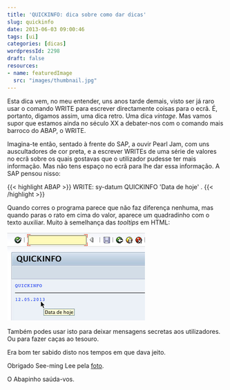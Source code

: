 ```yaml
---
title: 'QUICKINFO: dica sobre como dar dicas'
slug: quickinfo
date: 2013-06-03 09:00:46
tags: [ui]
categories: [dicas]
wordpressId: 2298
draft: false
resources:
- name: featuredImage
  src: "images/thumbnail.jpg"
---
```

Esta dica vem, no meu entender, uns anos tarde demais, visto ser já raro usar o comando WRITE para escrever directamente coisas para o ecrã. É, portanto, digamos assim, uma dica retro. Uma dica _vintage_. Mas vamos supor que estamos ainda no século XX a debater-nos com o comando mais barroco do ABAP, o WRITE.

Imagina-te então, sentado à frente do SAP, a ouvir Pearl Jam, com uns auscultadores de cor preta, e a escrever WRITEs de uma série de valores no ecrã sobre os quais gostavas que o utilizador pudesse ter mais informação. Mas não tens espaço no ecrã para lhe dar essa informação. A SAP pensou nisso:


{{< highlight ABAP >}}
WRITE: sy-datum QUICKINFO 'Data de hoje' .
{{< /highlight >}}

Quando corres o programa parece que não faz diferença nenhuma, mas quando paras o rato em cima do valor, aparece um quadradinho com o texto auxiliar. Muito à semelhança das _tooltips_ em HTML:

![quickinfo][1]

Também podes usar isto para deixar mensagens secretas aos utilizadores. Ou para fazer caças ao tesouro.

Era bom ter sabido disto nos tempos em que dava jeito.

Obrigado See-ming Lee pela [foto][2].

O Abapinho saúda-vos.

   [1]: images/quickinfo.jpg
   [2]: http://www.flickr.com/photos/seeminglee/3929959851/
